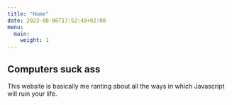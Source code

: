 ```yaml
---
title: "Home"
date: 2023-08-06T17:52:49+02:00
menu: 
  main:
    weight: 1
---
```


## Computers suck ass

This website is basically me ranting about all the ways in which Javascript will ruin your life.
